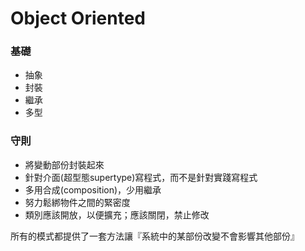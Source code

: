 # Object Oriented
### 基礎
- 抽象
- 封裝
- 繼承
- 多型

### 守則
- 將變動部份封裝起來
- 針對介面(超型態supertype)寫程式，而不是針對實踐寫程式
- 多用合成(composition)，少用繼承
- 努力鬆綁物件之間的緊密度
- 類別應該開放，以便擴充；應該關閉，禁止修改

所有的模式都提供了一套方法讓『系統中的某部份改變不會影響其他部份』
